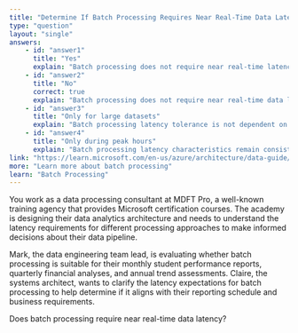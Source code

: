 ```yaml
---
title: "Determine If Batch Processing Requires Near Real-Time Data Latency"
type: "question"
layout: "single"
answers:
    - id: "answer1"
      title: "Yes"
      explain: "Batch processing does not require near real-time latency. It is designed to work with collected data over time and can tolerate longer latencies since data is processed periodically rather than immediately."
    - id: "answer2"
      title: "No"
      correct: true
      explain: "Batch processing does not require near real-time data latency. It is designed to process data in scheduled intervals and can tolerate longer latencies, as it operates on collected data over time rather than requiring immediate responses."
    - id: "answer3"
      title: "Only for large datasets"
      explain: "Batch processing latency tolerance is not dependent on dataset size but on the processing model itself, which is designed for scheduled, periodic processing rather than immediate response."
    - id: "answer4"
      title: "Only during peak hours"
      explain: "Batch processing latency characteristics remain consistent regardless of time of day or system load, as it operates on a scheduled basis rather than in response to immediate demands."
link: "https://learn.microsoft.com/en-us/azure/architecture/data-guide/big-data/batch-processing"
more: "Learn more about batch processing"
learn: "Batch Processing"
---
```


You work as a data processing consultant at MDFT Pro, a well-known training agency that provides Microsoft certification courses. The academy is designing their data analytics architecture and needs to understand the latency requirements for different processing approaches to make informed decisions about their data pipeline.

Mark, the data engineering team lead, is evaluating whether batch processing is suitable for their monthly student performance reports, quarterly financial analyses, and annual trend assessments. Claire, the systems architect, wants to clarify the latency expectations for batch processing to help determine if it aligns with their reporting schedule and business requirements.

Does batch processing require near real-time data latency?